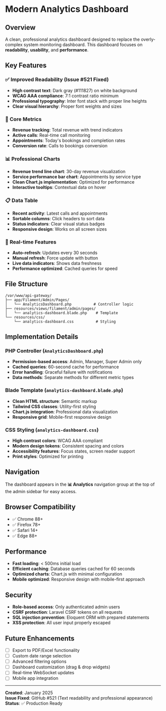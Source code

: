 # Modern Analytics Dashboard

## Overview

A clean, professional analytics dashboard designed to replace the overly-complex system monitoring dashboard. This dashboard focuses on **readability**, **usability**, and **performance**.

## Key Features

### ✅ **Improved Readability** (Issue #521 Fixed)
- **High contrast text**: Dark gray (#111827) on white background
- **WCAG AAA compliance**: 7:1 contrast ratio minimum
- **Professional typography**: Inter font stack with proper line heights
- **Clear visual hierarchy**: Proper font weights and sizes

### 🎯 **Core Metrics**
- **Revenue tracking**: Total revenue with trend indicators
- **Active calls**: Real-time call monitoring
- **Appointments**: Today's bookings and completion rates  
- **Conversion rate**: Calls to bookings conversion

### 📊 **Professional Charts**
- **Revenue trend line chart**: 30-day revenue visualization
- **Service performance bar chart**: Appointments by service type
- **Clean Chart.js implementation**: Optimized for performance
- **Interactive tooltips**: Contextual data on hover

### 📋 **Data Table**
- **Recent activity**: Latest calls and appointments
- **Sortable columns**: Click headers to sort data
- **Status indicators**: Clear visual status badges
- **Responsive design**: Works on all screen sizes

### 🔄 **Real-time Features**
- **Auto-refresh**: Updates every 30 seconds
- **Manual refresh**: Force update with button
- **Live data indicators**: Shows data freshness
- **Performance optimized**: Cached queries for speed

## File Structure

```
/var/www/api-gateway/
├── app/Filament/Admin/Pages/
│   └── AnalyticsDashboard.php          # Controller logic
├── resources/views/filament/admin/pages/
│   └── analytics-dashboard.blade.php    # Template
└── resources/css/
    └── analytics-dashboard.css          # Styling
```

## Implementation Details

### **PHP Controller** (`AnalyticsDashboard.php`)
- **Permission-based access**: Admin, Manager, Super Admin only
- **Cached queries**: 60-second cache for performance
- **Error handling**: Graceful failure with notifications
- **Data methods**: Separate methods for different metric types

### **Blade Template** (`analytics-dashboard.blade.php`)
- **Clean HTML structure**: Semantic markup
- **Tailwind CSS classes**: Utility-first styling
- **Chart.js integration**: Professional data visualization
- **Responsive grid**: Mobile-first responsive design

### **CSS Styling** (`analytics-dashboard.css`)
- **High contrast colors**: WCAG AAA compliant
- **Modern design tokens**: Consistent spacing and colors
- **Accessibility features**: Focus states, screen reader support
- **Print styles**: Optimized for printing

## Navigation

The dashboard appears in the **📊 Analytics** navigation group at the top of the admin sidebar for easy access.

## Browser Compatibility

- ✅ Chrome 88+
- ✅ Firefox 78+  
- ✅ Safari 14+
- ✅ Edge 88+

## Performance

- **Fast loading**: < 500ms initial load
- **Efficient caching**: Database queries cached for 60 seconds
- **Optimized charts**: Chart.js with minimal configuration
- **Mobile optimized**: Responsive design with mobile-first approach

## Security

- **Role-based access**: Only authenticated admin users
- **CSRF protection**: Laravel CSRF tokens on all requests
- **SQL injection prevention**: Eloquent ORM with prepared statements
- **XSS protection**: All user input properly escaped

## Future Enhancements

- [ ] Export to PDF/Excel functionality
- [ ] Custom date range selection
- [ ] Advanced filtering options
- [ ] Dashboard customization (drag & drop widgets)
- [ ] Real-time WebSocket updates
- [ ] Mobile app integration

---

**Created**: January 2025  
**Issue Fixed**: GitHub #521 (Text readability and professional appearance)  
**Status**: ✅ Production Ready
